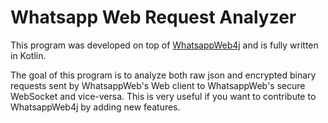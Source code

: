 # Whatsapp Web Request Analyzer

This program was developed on top of [WhatsappWeb4j](https://github.com/Auties00/WhatsappWeb4j) and is fully written in Kotlin.

The goal of this program is to analyze both raw json and encrypted binary requests sent by WhatsappWeb's Web client to WhatsappWeb's 
secure WebSocket and vice-versa. This is very useful if you want to contribute to WhatsappWeb4j by adding new features.
